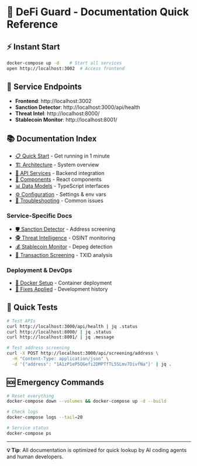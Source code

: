 # 🚀 DeFi Guard - Documentation Quick Reference

## ⚡ Instant Start
```bash
docker-compose up -d    # Start all services
open http://localhost:3002  # Access frontend
```

## 🔗 Service Endpoints
- **Frontend**: http://localhost:3002
- **Sanction Detector**: http://localhost:3000/api/health
- **Threat Intel**: http://localhost:8000/
- **Stablecoin Monitor**: http://localhost:8001/

## 📚 Documentation Index
- [📋 Quick Start](./docs/QUICK_START.md) - Get running in 1 minute
- [🏗️ Architecture](./docs/ARCHITECTURE.md) - System overview
- [🔧 API Services](./docs/API_SERVICES.md) - Backend integration
- [🧩 Components](./docs/FRONTEND_COMPONENTS.md) - React components
- [📊 Data Models](./docs/DATA_MODELS.md) - TypeScript interfaces
- [⚙️ Configuration](./docs/CONFIGURATION.md) - Settings & env vars
- [🐛 Troubleshooting](./docs/TROUBLESHOOTING.md) - Common issues

### Service-Specific Docs
- [🛡️ Sanction Detector](./docs/SANCTION_DETECTOR.md) - Address screening
- [🕵️ Threat Intelligence](./docs/THREAT_INTELLIGENCE.md) - OSINT monitoring
- [💰 Stablecoin Monitor](./docs/STABLECOIN_MONITOR.md) - Depeg detection
- [🔄 Transaction Screening](./docs/TRANSACTION_SCREENING_INTEGRATION.md) - TXID analysis

### Deployment & DevOps
- [🐳 Docker Setup](./docs/DOCKER_SETUP.md) - Container deployment
- [🔧 Fixes Applied](./docs/FIXES_APPLIED.md) - Development history

## 🧪 Quick Tests
```bash
# Test APIs
curl http://localhost:3000/api/health | jq .status
curl http://localhost:8000/ | jq .status  
curl http://localhost:8001/ | jq .message

# Test address screening
curl -X POST http://localhost:3000/api/screening/address \
  -H "Content-Type: application/json" \
  -d '{"address": "1A1zP1eP5QGefi2DMPTfTL5SLmv7DivfNa"}' | jq .
```

## 🆘 Emergency Commands
```bash
# Reset everything
docker-compose down --volumes && docker-compose up -d --build

# Check logs
docker-compose logs --tail=20

# Service status
docker-compose ps
```

---
**💡 Tip**: All documentation is optimized for quick lookup by AI coding agents and human developers.

